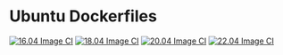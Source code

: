 # Ubuntu Dockerfiles

[![16.04 Image CI](https://github.com/umtdg/ubuntu-dockerfiles/actions/workflows/16.04.yaml/badge.svg)](https://github.com/umtdg/ubuntu-dockerfiles/actions/workflows/16.04.yaml)
[![18.04 Image CI](https://github.com/umtdg/ubuntu-dockerfiles/actions/workflows/18.04.yaml/badge.svg)](https://github.com/umtdg/ubuntu-dockerfiles/actions/workflows/18.04.yaml)
[![20.04 Image CI](https://github.com/umtdg/ubuntu-dockerfiles/actions/workflows/20.04.yaml/badge.svg)](https://github.com/umtdg/ubuntu-dockerfiles/actions/workflows/20.04.yaml)
[![22.04 Image CI](https://github.com/umtdg/ubuntu-dockerfiles/actions/workflows/22.04.yaml/badge.svg)](https://github.com/umtdg/ubuntu-dockerfiles/actions/workflows/22.04.yaml)
